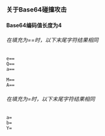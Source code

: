 ### 关于Base64碰撞攻击

#### Base64编码值长度为4
###### 在填充为==时，以下末尾字符结果相同
```text
e==
Q==
a==

M==
A==
```

###### 在填充为=时，以下末尾字符结果相同
```text
a=
b=
Y=
```

